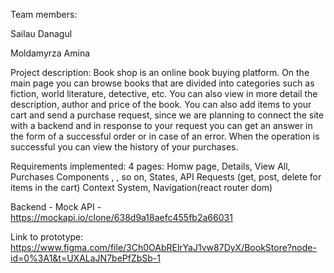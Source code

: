 Team members:

Sailau Danagul

Moldamyrza Amina

Project description: 
Book shop is an online book buying platform. On the main page you can browse books that are divided into categories such as fiction, world literature, detective, etc. You can also view in more detail the description, author and price of the book. You can also add items to your cart and send a purchase request, since we are planning to connect the site with a backend and in response to your request you can get an answer in the form of a successful order or in case of an error. When the operation is successful you can view the history of your purchases.

Requirements implemented:
4 pages: Homw page, Details, View All, Purchases
Components <Category>, <Item>, so on,
States, API Requests (get, post, delete for items in the cart)
Context System, Navigation(react router dom)

Backend - Mock API - https://mockapi.io/clone/638d9a18aefc455fb2a66031

Link to prototype:
https://www.figma.com/file/3Ch0OAbRElrYaJ1vw87DyX/BookStore?node-id=0%3A1&t=UXALaJN7bePfZbSb-1

